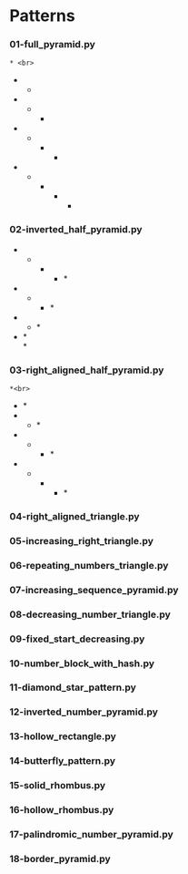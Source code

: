 # Patterns


### 01-full_pyramid.py
    * <br>
   * * <br>
  * * * <br>
 * * * * <br>
* * * * * <br>

### 02-inverted_half_pyramid.py
* * * * *<br>
* * * *<br>
* * *<br>
* *<br>
*<br>

### 03-right_aligned_half_pyramid.py
    *<br>
   * *<br>
  * * *<br>
 * * * *<br>
* * * * *<br>

### 04-right_aligned_triangle.py

### 05-increasing_right_triangle.py

### 06-repeating_numbers_triangle.py

### 07-increasing_sequence_pyramid.py

### 08-decreasing_number_triangle.py

### 09-fixed_start_decreasing.py


### 10-number_block_with_hash.py

### 11-diamond_star_pattern.py

### 12-inverted_number_pyramid.py

### 13-hollow_rectangle.py

### 14-butterfly_pattern.py

### 15-solid_rhombus.py

### 16-hollow_rhombus.py

### 17-palindromic_number_pyramid.py


### 18-border_pyramid.py
